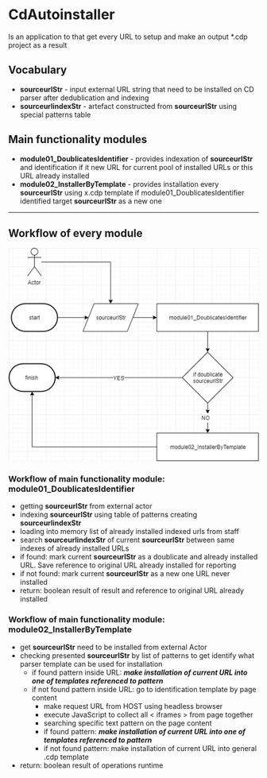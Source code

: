 # CdAutoinstaller

Is an application to that get every URL to setup and make an output *.cdp project as a result

## Vocabulary
- **sourceurlStr** - input external URL string that need to be installed on CD parser after dedublication and indexing
- **sourceurlindexStr** - artefact constructed from **sourceurlStr** using special patterns table

## Main functionality modules
- **module01_DoublicatesIdentifier** - provides indexation of **sourceurlStr** and identification if it new URL for current pool of installed URLs or this URL already installed
- **module02_InstallerByTemplate** - provides installation every **sourceurlStr** using x.cdp template if module01_DoublicatesIdentifier identified target **sourceurlStr** as a new one
---
## Workflow of every module

![alt text](https://github.com/lavr2004/CdAutoinstaller/blob/main/sdlc/001_diagrams/001_ApplicationWorkflow.png?raw=true)
 
### Workflow of main functionality module: **module01_DoublicatesIdentifier**
- getting **sourceurlStr** from external actor
- indexing **sourceurlStr** using table of patterns creating **sourceurlindexStr**
- loading into memory list of already installed indexed urls from staff
- search **sourceurlindexStr** of current **sourceurlStr** between same indexes of already installed URLs
- if found: mark current **sourceurlStr** as a doublicate and already installed URL. Save reference to original URL already installed for reporting
- if not found: mark current **sourceurlStr** as a new one URL never installed
- return: boolean result of result and reference to original URL already installed

### Workflow of main functionality module: **module02_InstallerByTemplate**
- get **sourceurlStr** need to be installed from external Actor
- checking presented **sourceurlStr** by list of patterns to get identify what parser template can be used for installation
  - if found pattern inside URL: ***make installation of current URL into one of templates referenced to pattern***
  - if not found pattern inside URL: go to identification template by page content
    - make request URL from HOST using headless browser
    - execute JavaScript to collect all < iframes > from page together
    - searching specific text pattern on the page content
    - if found pattern: ***make installation of current URL into one of templates referenced to pattern***
    - if not found pattern: make installation of current URL into general .cdp template
- return: boolean result of operations runtime


<!---markdown completed using https://dillinger.io/ web application -->
